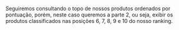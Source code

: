 Seguiremos consultando o topo de nossos produtos ordenados por pontuação, porém, neste caso queremos a parte 2, ou seja, exibir os produtos classificados nas posições 6, 7, 8, 9 e 10 do nosso ranking.